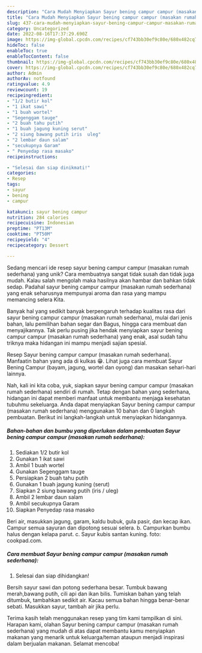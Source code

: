 ```yaml
---
description: "Cara Mudah Menyiapkan Sayur bening campur campur (masakan rumah sederhana) yang Lezat Sekali"
title: "Cara Mudah Menyiapkan Sayur bening campur campur (masakan rumah sederhana) yang Lezat Sekali"
slug: 437-cara-mudah-menyiapkan-sayur-bening-campur-campur-masakan-rumah-sederhana-yang-lezat-sekali
category: Uncategorized
date: 2022-08-16T17:37:29.690Z
image: https://img-global.cpcdn.com/recipes/cf743bb30ef9c80e/680x482cq70/sayur-bening-campur-campur-masakan-rumah-sederhana-foto-resep-utama.jpg
hideToc: false
enableToc: true
enableTocContent: false
thumbnail: https://img-global.cpcdn.com/recipes/cf743bb30ef9c80e/680x482cq70/sayur-bening-campur-campur-masakan-rumah-sederhana-foto-resep-utama.jpg
cover: https://img-global.cpcdn.com/recipes/cf743bb30ef9c80e/680x482cq70/sayur-bening-campur-campur-masakan-rumah-sederhana-foto-resep-utama.jpg
author: Admin
authorAv: notfound
ratingvalue: 4.9
reviewcount: 19
recipeingredient:
- "1/2 butir kol"
- "1 ikat sawi"
- "1 buah wortel"
- "Segenggam tauge"
- "2 buah tahu putih"
- "1 buah jagung kuning serut"
- "2 siung bawang putih iris  uleg"
- "2 lembar daun salam"
- "secukupnya Garam"
- " Penyedap rasa masako"
recipeinstructions:

- "Selesai dan siap dinikmati!"
categories:
- Resep
tags:
- sayur
- bening
- campur

katakunci: sayur bening campur 
nutrition: 284 calories
recipecuisine: Indonesian
preptime: "PT13M"
cooktime: "PT50M"
recipeyield: "4"
recipecategory: Dessert

---
```





Sedang mencari ide resep sayur bening campur campur (masakan rumah sederhana) yang unik? Cara membuatnya sangat tidak susah dan tidak juga mudah. Kalau salah mengolah maka hasilnya akan hambar dan bahkan tidak sedap. Padahal sayur bening campur campur (masakan rumah sederhana) yang enak seharusnya mempunyai aroma dan rasa yang mampu memancing selera Kita.





Banyak hal yang sedikit banyak berpengaruh terhadap kualitas rasa dari sayur bening campur campur (masakan rumah sederhana), mulai dari jenis bahan, lalu pemilihan bahan segar dan Bagus, hingga cara membuat dan menyajikannya. Tak perlu pusing jika hendak menyiapkan sayur bening campur campur (masakan rumah sederhana) yang enak,      asal sudah tahu triknya maka hidangan ini mampu menjadi sajian spesial.














Resep Sayur bening campur campur (masakan rumah sederhana). Manfaatin bahan yang ada di kulkas 😁. Lihat juga cara membuat Sayur Bening Campur (bayam, jagung, wortel dan oyong) dan masakan sehari-hari lainnya.






Nah, kali ini kita coba, yuk, siapkan sayur bening campur campur (masakan rumah sederhana) sendiri di rumah. Tetap dengan bahan yang sederhana, hidangan ini dapat memberi manfaat untuk membantu menjaga kesehatan tubuhmu sekeluarga. Anda dapat menyiapkan Sayur bening campur campur (masakan rumah sederhana) menggunakan 10 bahan dan 0 langkah pembuatan. Berikut ini langkah-langkah untuk menyiapkan hidangannya.

<!--inarticleads1-->

##### Bahan-bahan dan bumbu yang diperlukan dalam pembuatan Sayur bening campur campur (masakan rumah sederhana):

1. Sediakan 1/2 butir kol
1. Gunakan 1 ikat sawi
1. Ambil 1 buah wortel
1. Gunakan Segenggam tauge
1. Persiapkan 2 buah tahu putih
1. Gunakan 1 buah jagung kuning (serut)
1. Siapkan 2 siung bawang putih (iris / uleg)
1. Ambil 2 lembar daun salam
1. Ambil secukupnya Garam
1. Siapkan  Penyedap rasa masako


Beri air, masukkan jagung, garam, kaldu bubuk, gula pasir, dan kecap ikan. Campur semua sayuran dan dipotong sesuai selera. b. Campurkan bumbu halus dengan kelapa parut. c. Sayur kubis santan kuning. foto: cookpad.com. 

<!--inarticleads2-->

##### Cara membuat Sayur bening campur campur (masakan rumah sederhana):


1. Selesai dan siap dihidangkan!

Bersih sayur sawi dan potong sederhana besar. Tumbuk bawang merah,bawang putih, cili api dan ikan bilis. Tumiskan bahan yang telah ditumbuk, tambahkan sedikit air. Kacau semua bahan hingga benar-benar sebati. Masukkan sayur, tambah air jika perlu. 

Terima kasih telah menggunakan resep yang tim kami tampilkan di sini. Harapan kami, olahan Sayur bening campur campur (masakan rumah sederhana) yang mudah di atas dapat membantu kamu menyiapkan makanan yang menarik untuk keluarga/teman ataupun menjadi inspirasi dalam berjualan makanan. Selamat mencoba!
